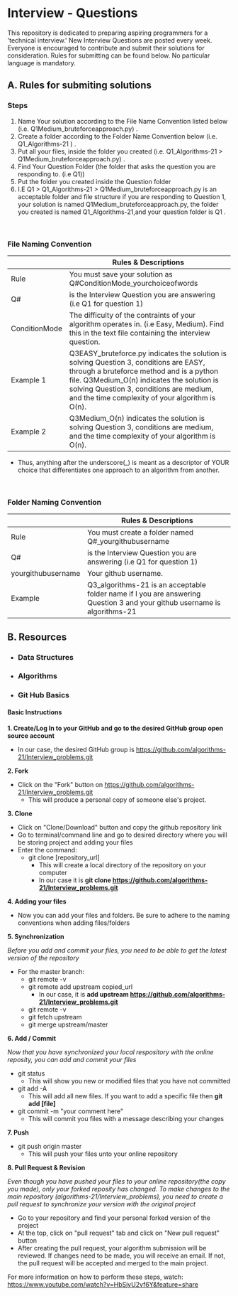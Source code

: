 # Interview - Questions
This repository is dedicated to preparing aspiring programmers for a 'technical interview.' New Interview Questions are posted every week. Everyone is encouraged to contribute and submit their solutions for consideration. Rules for submitting can be found below. No particular language is mandatory.


## A. Rules for submiting solutions

### Steps
1. Name Your solution according to the File Name Convention listed below (i.e. Q1Medium_bruteforceapproach.py) .
2. Create a folder according to the Folder Name Convention below (i.e. Q1_Algorithms-21 ) .
3. Put all your files, inside the folder you created (i.e. Q1_Algorithms-21 > Q1Medium_bruteforceapproach.py) .
4. Find Your Question Folder (the folder that asks the question you are responding to. (i.e Q1))
4. Put the folder you created inside the Question folder
5. I.E Q1 > Q1_Algorithms-21 > Q1Medium_bruteforceapproach.py is an acceptable folder and file structure if you are responding to Question 1, your solution is named Q1Medium_bruteforceapproach.py, the folder you created is named Q1_Algorithms-21,and your question folder is Q1 .

<br>

###  File Naming Convention
<br> | Rules & Descriptions
------------ | -------------
Rule | You must save your solution as Q#ConditionMode_yourchoiceofwords
Q# | is the Interview Question you are answering (i.e Q1 for question 1)
ConditionMode | The difficulty of the contraints of your algorithm operates in. (i.e Easy, Medium). Find this in the text file containing the interview question.
Example 1 | Q3EASY_bruteforce.py indicates the solution is solving Question 3, conditions are EASY, through a bruteforce method and is a python file. Q3Medium_O(n) indicates the solution is solving Question 3, conditions are medium, and the time complexity of your algorithm is O(n). 
Example 2 | Q3Medium_O(n) indicates the solution is solving Question 3, conditions are medium, and the time complexity of your algorithm is O(n). 

* Thus, anything after the underscore(_) is meant as a descriptor of YOUR choice that differentiates one approach to an algorithm from another. 

<br>

###  Folder Naming Convention
<br> | Rules & Descriptions
------------ | -------------
Rule | You must create a folder named Q#_yourgithubusername
Q# | is the Interview Question you are answering (i.e Q1 for question 1)
yourgithubusername | Your github username. 
Example |Q3_algorithms-21 is an acceptable folder name if I you are answering Question 3 and your github username is algorithms-21



## B. Resources
* ### Data Structures
* ### Algorithms
* ### Git Hub Basics
#### Basic Instructions
**1. Create/Log In to your GitHub and go to the desired GitHub group open source account** 
* In our case, the desired GitHub group is https://github.com/algorithms-21/Interview_problems.git

**2. Fork**
* Click on the "Fork" button on https://github.com/algorithms-21/Interview_problems.git
  * This will produce a personal copy of someone else's project.

**3. Clone**
* Click on "Clone/Download" button and copy the github repository link 
* Go to terminal/command line and go to desired directory where you will be storing project and adding your files
* Enter the command: 
  * git clone [repository_url]
    * This will create a local directory of the repository on your computer 
    * In our case it is **git clone https://github.com/algorithms-21/Interview_problems.git** 
 
**4. Adding your files**
 * Now you can add your files and folders. Be sure to adhere to the naming conventions when adding files/folders

**5. Synchronization** 

*Before you add and commit your files, you need to be able to get the latest version of the repository*
* For the master branch: 
  * git remote -v
  * git remote add upstream copied_url
    * In our case, it is **add upstream https://github.com/algorithms-21/Interview_problems.git**
  * git remote -v
  * git fetch upstream
  * git merge upstream/master

**6. Add / Commit**

*Now that you have synchronized your local respository with the online reposity, you can add and commit your files* 
* git status 
  * This will show you new or modified files that you have not committed 
* git add -A
  * This will add all new files. If you want to add a specific file then **git add [file]** 
* git commit -m "your comment here"
  * This will commit you files with a message describing your changes 

**7. Push**

* git push origin master
  * This will push your files unto your online repository

**8. Pull Request & Revision** 

*Even though you have pushed your files to your online repository(the copy you made), only your forked reposity has changed. To make changes to the main repository (algorithms-21/Interview_problems), you need to create a pull request to synchronize your version with the original project*
  * Go to your repository and find your personal forked version of the project 
  * At the top, click on "pull request" tab and click on "New pull request" button 
  * After creating the pull request, your algorithm submission will be reviewed. If changes need to be made, you will receive an email. If not, the pull request will be accepted and merged to the main project. 


For more information on how to perform these steps, watch: https://www.youtube.com/watch?v=HbSjyU2vf6Y&feature=share
